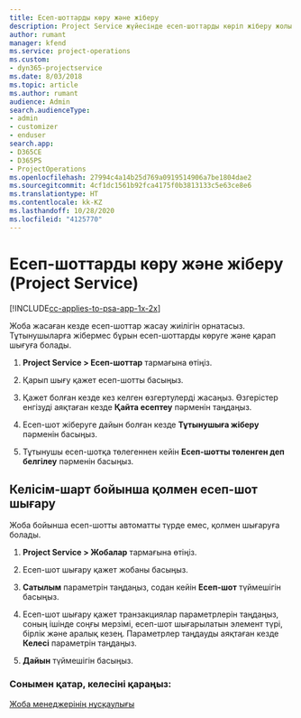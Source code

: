 ```yaml
---
title: Есеп-шоттарды көру және жіберу
description: Project Service жүйесінде есеп-шоттарды көріп жіберу жолы
author: rumant
manager: kfend
ms.service: project-operations
ms.custom:
- dyn365-projectservice
ms.date: 8/03/2018
ms.topic: article
ms.author: rumant
audience: Admin
search.audienceType:
- admin
- customizer
- enduser
search.app:
- D365CE
- D365PS
- ProjectOperations
ms.openlocfilehash: 27994c4a14b25d769a0919514906a7be1804dae2
ms.sourcegitcommit: 4cf1dc1561b92fca4175f0b3813133c5e63ce8e6
ms.translationtype: HT
ms.contentlocale: kk-KZ
ms.lasthandoff: 10/28/2020
ms.locfileid: "4125770"
---
```

# <a name="view-and-send-invoices-project-service"></a>Есеп-шоттарды көру және жіберу (Project Service)

[!INCLUDE[cc-applies-to-psa-app-1x-2x](../includes/cc-applies-to-psa-app-1x-2x.md)]

Жоба жасаған кезде есеп-шоттар жасау жиілігін орнатасыз. Тұтынушыларға жібермес бұрын есеп-шоттарды көруге және қарап шығуға болады.  
  
1.  **Project Service > Есеп-шоттар** тармағына өтіңіз.  
  
2.  Қарып шығу қажет есеп-шотты басыңыз.  
  
3.  Қажет болған кезде кез келген өзгертулерді жасаңыз. Өзгерістер енгізуді аяқтаған кезде **Қайта есептеу** пәрменін таңдаңыз.  
  
4.  Есеп-шот жіберуге дайын болған кезде **Тұтынушыға жіберу** пәрменін басыңыз.  
  
5.  Тұтынушы есеп-шотқа төлегеннен кейін **Есеп-шотты төленген деп белгілеу** пәрменін басыңыз.  
  
## <a name="manually-invoice-a-contract"></a>Келісім-шарт бойынша қолмен есеп-шот шығару  
 Жоба бойынша есеп-шотты автоматты түрде емес, қолмен шығаруға болады.  
  
1.  **Project Service > Жобалар** тармағына өтіңіз.  
  
2.  Есеп-шот шығару қажет жобаны басыңыз.  
  
3.  **Сатылым** параметрін таңдаңыз, содан кейін **Есеп-шот** түймешігін басыңыз.  
  
4.  Есеп-шот шығару қажет транзакциялар параметрлерін таңдаңыз, соның ішінде соңғы мерзімі, есеп-шот шығарылатын элемент түрі, бірлік және аралық кезең. Параметрлер таңдауды аяқтаған кезде **Келесі** параметрін таңдаңыз.  
  
5.  **Дайын** түймешігін басыңыз.  
  
### <a name="see-also"></a>Сонымен қатар, келесіні қараңыз:  
 [Жоба менеджерінің нұсқаулығы](../psa/project-manager-guide.md)
